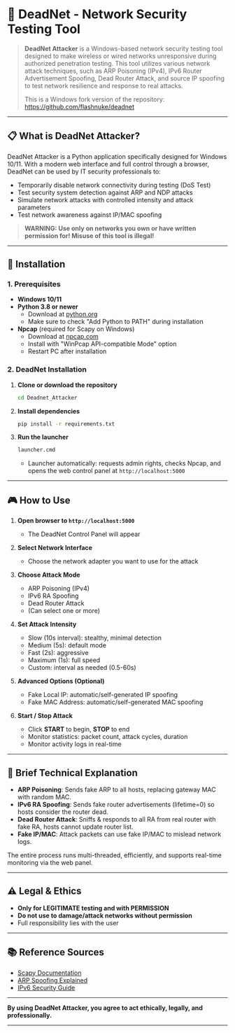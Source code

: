 # 🔴 DeadNet - Network Security Testing Tool

> **DeadNet Attacker** is a Windows-based network security testing tool designed to make wireless or wired networks unresponsive during authorized penetration testing. This tool utilizes various network attack techniques, such as ARP Poisoning (IPv4), IPv6 Router Advertisement Spoofing, Dead Router Attack, and source IP spoofing to test network resilience and response to real attacks.
>
> This is a Windows fork version of the repository: https://github.com/flashnuke/deadnet 

---

## 📋 What is DeadNet Attacker?

DeadNet Attacker is a Python application specifically designed for Windows 10/11. With a modern web interface and full control through a browser, DeadNet can be used by IT security professionals to:
- Temporarily disable network connectivity during testing (DoS Test)
- Test security system detection against ARP and NDP attacks
- Simulate network attacks with controlled intensity and attack parameters
- Test network awareness against IP/MAC spoofing

> **WARNING: Use only on networks you own or have written permission for! Misuse of this tool is illegal!**

---

## 🚀 Installation

### 1. Prerequisites

- **Windows 10/11**
- **Python 3.8 or newer**
  - Download at [python.org](https://www.python.org/downloads/)
  - Make sure to check "Add Python to PATH" during installation
- **Npcap** (required for Scapy on Windows)
  - Download at [npcap.com](https://npcap.com/#download)
  - Install with "WinPcap API-compatible Mode" option
  - Restart PC after installation

### 2. DeadNet Installation

1. **Clone or download the repository**
   ```bash
   cd Deadnet_Attacker
   ```
2. **Install dependencies**
   ```bash
   pip install -r requirements.txt
   ```
3. **Run the launcher**
   ```bash
   launcher.cmd
   ```
   - Launcher automatically: requests admin rights, checks Npcap, and opens the web control panel at `http://localhost:5000`

---

## 🎮 How to Use

1. **Open browser to `http://localhost:5000`**
   - The DeadNet Control Panel will appear

2. **Select Network Interface**
   - Choose the network adapter you want to use for the attack

3. **Choose Attack Mode**
   - ARP Poisoning (IPv4)
   - IPv6 RA Spoofing
   - Dead Router Attack
   - (Can select one or more)

4. **Set Attack Intensity**
   - Slow (10s interval): stealthy, minimal detection
   - Medium (5s): default mode
   - Fast (2s): aggressive
   - Maximum (1s): full speed
   - Custom: interval as needed (0.5-60s)

5. **Advanced Options (Optional)**
   - Fake Local IP: automatic/self-generated IP spoofing
   - Fake MAC Address: automatic/self-generated MAC spoofing

6. **Start / Stop Attack**
   - Click **START** to begin, **STOP** to end
   - Monitor statistics: packet count, attack cycles, duration
   - Monitor activity logs in real-time

---

## 🔧 Brief Technical Explanation

- **ARP Poisoning**: Sends fake ARP to all hosts, replacing gateway MAC with random MAC.
- **IPv6 RA Spoofing**: Sends fake router advertisements (lifetime=0) so hosts consider the router dead.
- **Dead Router Attack**: Sniffs & responds to all RA from real router with fake RA, hosts cannot update router list.
- **Fake IP/MAC**: Attack packets can use fake IP/MAC to mislead network logs.

The entire process runs multi-threaded, efficiently, and supports real-time monitoring via the web panel.

---

## ⚠️ Legal & Ethics

- **Only for LEGITIMATE testing and with PERMISSION**
- **Do not use to damage/attack networks without permission**
- Full responsibility lies with the user

---

## 📚 Reference Sources

- [Scapy Documentation](https://scapy.readthedocs.io/)
- [ARP Spoofing Explained](https://www.imperva.com/learn/application-security/arp-spoofing/)
- [IPv6 Security Guide](https://www.cisco.com/c/en/us/products/security/ipv6-security.html)

---

**By using DeadNet Attacker, you agree to act ethically, legally, and professionally.**

---
